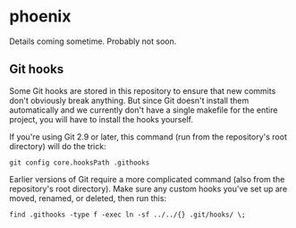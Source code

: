 # phoenix

Details coming sometime. Probably not soon.

## Git hooks

Some Git hooks are stored in this repository to ensure that new commits don't obviously break
anything. But since Git doesn't install them automatically and we currently don't have a single
makefile for the entire project, you will have to install the hooks yourself.

If you're using Git 2.9 or later, this command (run from the repository's root directory) will do
the trick:
```
git config core.hooksPath .githooks
```

Earlier versions of Git require a more complicated command (also from the repository's root
directory). Make sure any custom hooks you've set up are moved, renamed, or deleted, then run this:
```
find .githooks -type f -exec ln -sf ../../{} .git/hooks/ \;
```

